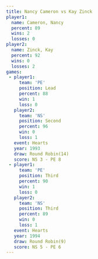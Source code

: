 ```yaml
---
title: Nancy Cameron vs Kay Zinck
player1:              
  name: Cameron, Nancy
  percent: 89         
  wins: 2             
  losses: 0           
player2:              
  name: Zinck, Kay    
  percent: 92         
  wins: 0             
  losses: 2           
games:
 - player1:        
     team: 'PE'    
     position: Lead
     percent: 88   
     win: 1        
     loss: 0       
   player2:          
     team: 'NS'      
     position: Second
     percent: 96     
     win: 0          
     loss: 1         
   event: Hearts        
   year: 1993           
   draw: Round Robin(14)
   score: NS 3 - PE 8   
 - player1:         
     team: 'PE'     
     position: Third
     percent: 90    
     win: 1         
     loss: 0        
   player2:         
     team: 'NS'     
     position: Third
     percent: 89    
     win: 0         
     loss: 1        
   event: Hearts       
   year: 1994          
   draw: Round Robin(9)
   score: NS 5 - PE 6  
---
```

